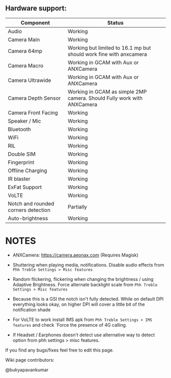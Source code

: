 ## Hardware support:
| Component | Status |
|-|-|
| Audio | Working |
| Camera Main | Working|
| Camera 64mp | Working but limited to 16.1 mp but should work fine with anxcamera
| Camera Macro | Working in GCAM with Aux or ANXCamera |
| Camera Ultrawide | Working in GCAM with Aux or ANXCamera |
| Camera Depth Sensor | Working in GCAM as simple 2MP camera. Should Fully work with ANXCamera |
| Camera Front Facing | Working
| Speaker / Mic | Working |
| Bluetooth | Working |
| WiFi | Working |
| RIL | Working |
| Double SIM | Working |
| Fingerprint | Working |
| Offline Charging | Working |
| IR blaster | Working |
| ExFat Support | Working|
| VoLTE | Working |
| Notch and rounded corners detection | Partially |
| Auto-brightness | Working |

# NOTES

- ANXCamera: https://camera.aeonax.com (Requires Magisk)
- Shuttering when playing media, notifications. Disable audio effects from `Phh Treble Settings > Misc features`

- Random flickering, flickering when changing the brightness / using Adaptive Brightness. Force alternate backlight scale from `Phh Treble Settings > Misc features`

- Because this is a GSI the notch isn't fully detected. While on default DPI everything looks okay, on higher DPI will cover a little bit of the notification shade

- For VoLTE to work install IMS apk from `Phh Treble Settings > IMS features` and check `Force the presence of 4G calling.

- If Headset / Earphones doesn't detect use alternative way to detect option from phh settings > misc features.

If you find any bugs/fixes feel free to edit this page.

Wiki page contributors:
<!-- Add your username here -->
@bukyapavankumar